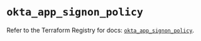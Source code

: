 # `okta_app_signon_policy`

Refer to the Terraform Registry for docs: [`okta_app_signon_policy`](https://registry.terraform.io/providers/okta/okta/4.12.0/docs/resources/app_signon_policy).
